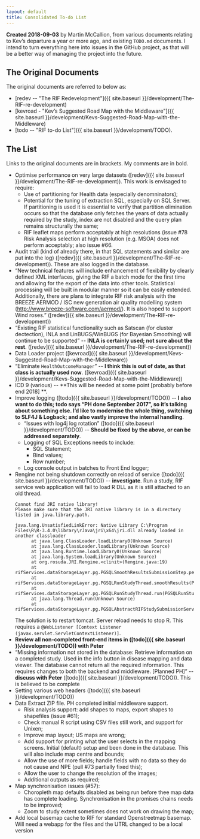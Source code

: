 ```yaml
---
layout: default
title: Consolidated To-do List
---
```


**Created 2018-09-03** by Martin McCallion, from various documents relating to Kev’s departure a year or more ago, and existing `TODO.md` documents. I intend to turn everything  here into issues in the GitHub project, as that will be a better way of managing the project into the future.

## The Original Documents

The original documents are referred to below as:
* [redev -- "The RIF Redevelopment"]({{ site.baseurl }}/development/The-RIF-re-development)
* [kevroad - "Kev’s Suggested Road Map with the Middleware"]({{ site.baseurl }}/development/Kevs-Suggested-Road-Map-with-the-Middleware)
* [todo -- "RIF to-do List"]({{ site.baseurl }}/development/TODO).


## The List

Links to the original documents are in brackets. My comments are in bold.

- Optimise performance on very large datasets ([redev]({{ site.baseurl }}/development/The-RIF-re-development)). This work is envisaged to require:
  * Use of partitioning for Health data (especially denomninators);
  * Potential for the tuning of extraction SQL, especially on SQL Server. If partitioning is used it is essential to verify that partition elimination 
    occurs so that the database only fetches the years of data actually required by the study, index are not disabled and the query plan remains 
	structurally the same;
  * RIF leaflet maps perform acceptably at high resolutions (issue #78 Risk Analysis selection at high resolution (e.g. MSOA) does not perform acceptably; 
    also issue #66.
- Audit trail (kind of already there, in that SQL statements and similar are put into the log) 
  ([redev]({{ site.baseurl }}/development/The-RIF-re-development)). These are also logged in the database.
- “New technical features will include enhancement of flexibility by clearly defined XML interfaces, giving the RIF a batch mode for the first time 
   and allowing for the export of the data into other tools. Statistical processing will be built in modular manner so it can be easily extended. 
   Additionally, there are plans to integrate RIF risk analysis with the BREEZE AERMOD / ISC new generation air quality modelling system 
   (http://www.breeze-software.com/aermod/). It is also hoped to support Wind roses.” ([redev]({{ site.baseurl }}/development/The-RIF-re-development))
- “Existing RIF statistical functionality such as Satscan (for cluster dectection), INLA and LinBUGS/WinBUGS (for Bayesian Smoothing) will continue to be supported” -- **INLA is certainly used; not sure about the rest**. ([redev]({{ site.baseurl }}/development/The-RIF-re-development))
- Data Loader project ([kevroad]({{ site.baseurl }}/development/Kevs-Suggested-Road-Map-with-the-Middleware))
- “Eliminate `HealthOutcomeManager`” -- **I think this is out of date, as that class is actually used now**. ([kevroad]({{ site.baseurl }}/development/Kevs-Suggested-Road-Map-with-the-Middleware))
- ICD 9 (various) -- **This will be needed at some point [probably before end 2018] **.
- Improve logging ([todo]({{ site.baseurl }}/development/TODO)) -- **I also want to do this; todo says “PH done September 2017”, so it’s talking 
  about something else. I’d like to modernise the whole thing, switching to SLF4J  & Logback; and also vastly improve the internal handling**.
  - “Issues with log4j log rotation” ([todo]({{ site.baseurl }}/development/TODO)) -- **Should be fixed by the above, or can be addressed separately**.
  - Logging of SQL Exceptions needs to include:
    * SQL Statement;
	* Bind values;
	* Row number;
  - Log console output in batches to Front End logger;
- Rengine not being shutdown correctly on reload of service ([todo]({{ site.baseurl }}/development/TODO)) -- **investigate**. Run a study, RIF service 
  web application will fail to load R DLL as it is still attached to an old thread.
  ```
  Cannot find JRI native library!
  Please make sure that the JRI native library is in a directory listed in java.library.path.

  java.lang.UnsatisfiedLinkError: Native Library C:\Program Files\R\R-3.4.0\library\rJava\jri\x64\jri.dll already loaded in another classloader
        at java.lang.ClassLoader.loadLibrary0(Unknown Source)
        at java.lang.ClassLoader.loadLibrary(Unknown Source)
        at java.lang.Runtime.loadLibrary0(Unknown Source)
        at java.lang.System.loadLibrary(Unknown Source)
        at org.rosuda.JRI.Rengine.<clinit>(Rengine.java:19)
        at rifServices.dataStorageLayer.pg.PGSQLSmoothResultsSubmissionStep.performStep(PGSQLSmoothResultsSubmissionStep.java:183)
        at rifServices.dataStorageLayer.pg.PGSQLRunStudyThread.smoothResults(PGSQLRunStudyThread.java:257)
        at rifServices.dataStorageLayer.pg.PGSQLRunStudyThread.run(PGSQLRunStudyThread.java:176)
        at java.lang.Thread.run(Unknown Source)
        at rifServices.dataStorageLayer.pg.PGSQLAbstractRIFStudySubmissionService.submitStudy(PGSQLAbstractRIFStudySubmissionService
  ```
  The solution is to restart tomcat. Server reload needs to stop R. This requires a ```@WebListener
  [Context Listener (javax.servlet.ServletContextListener)]```.  
- **Review all non-completed front-end items in ([todo]({{ site.baseurl }}/development/TODO)) with Peter**
- “Missing information not stored in the database: Retrieve information on a completed study. Used in the info button in disease mapping and data 
  viewer. The database cannot return all the required information. This requires changes to both the backend and middleware. [Planned PH]” -- 
  **discuss with Peter** ([todo]({{ site.baseurl }}/development/TODO)). This is believed to be complete
- Setting various web headers ([todo]({{ site.baseurl }}/development/TODO))
- Data Extract ZIP file. PH completed initial middleware support.
  * Risk analysis support: add shapes to maps, export shapes to shapefiles (issue #61);
  * Check manual R script using CSV files still work, and support for Unixen;
  * Improve map layout; US maps are wrong;
  * Add support for printing what the user selects in the mapping screens. Initial (default) setup and been done in the database. This will also
	include map centre and bounds;
  * Allow the use of more fields; handle fields with no data so they do not cause and NPE (pull #73 partially fixed this);
  * Allow the user to change the resolution of the images;
  * Additional outputs as required;
- Map synchronisation issues (#57):  
	* Choropleth map defaults disabled as being run before thee map data has complete loading. Synchronisation in the 
	  promises chains needs to be improved;
	* Zoom to study extent sometimes does not work on drawing the map;
- Add local basemap cache to RIF for standard Openstreetmap basemap. Will need a webapp for the files and the UTRL changed to be a local version